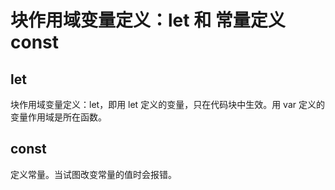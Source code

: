 # 块作用域变量定义：let 和 常量定义 const
## let
块作用域变量定义：let，即用 let 定义的变量，只在代码块中生效。用 var 定义的变量作用域是所在函数。

## const
定义常量。当试图改变常量的值时会报错。
